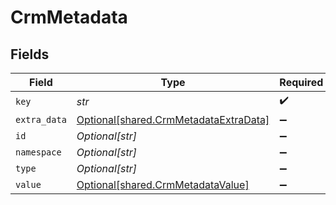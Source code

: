 # CrmMetadata


## Fields

| Field                                                                                | Type                                                                                 | Required                                                                             | Description                                                                          |
| ------------------------------------------------------------------------------------ | ------------------------------------------------------------------------------------ | ------------------------------------------------------------------------------------ | ------------------------------------------------------------------------------------ |
| `key`                                                                                | *str*                                                                                | :heavy_check_mark:                                                                   | N/A                                                                                  |
| `extra_data`                                                                         | [Optional[shared.CrmMetadataExtraData]](../../models/shared/crmmetadataextradata.md) | :heavy_minus_sign:                                                                   | N/A                                                                                  |
| `id`                                                                                 | *Optional[str]*                                                                      | :heavy_minus_sign:                                                                   | N/A                                                                                  |
| `namespace`                                                                          | *Optional[str]*                                                                      | :heavy_minus_sign:                                                                   | N/A                                                                                  |
| `type`                                                                               | *Optional[str]*                                                                      | :heavy_minus_sign:                                                                   | N/A                                                                                  |
| `value`                                                                              | [Optional[shared.CrmMetadataValue]](../../models/shared/crmmetadatavalue.md)         | :heavy_minus_sign:                                                                   | N/A                                                                                  |